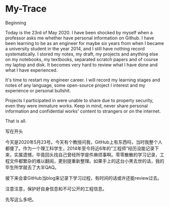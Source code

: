 # My-Trace

Beginning

Today is the 23rd of May 2020. I have been shocked by myself when a professor asks me whether have personal information on Github. I have been learning to be as an engineer for maybe six years from when I became a university student in the year 2014, and I still have nothing record systematically. I stored my notes, my draft, my projects and anything else on my notebooks, my textbooks, separated scratch papers and of course my laptop and disk. It becomes very hard to review what I have done and what I have experienced.

It's time to restart my engineer career. I will record my learning stages and notes of any language, some open-source project I interest and my experience or personal bullshit.

Projects I participated in were unable to share due to property security, even they were immature works. Keep in mind, never share personal information and confidential works' content to strangers or on the internet.

That is all.

写在开头

今天是2020年5月23号。今天有个教授问我，GitHub上有东西吗，当时我整个人都傻了。作为一个理工科学生，2014年至今将近6年的“工程师”经历没能记录下来，实属遗憾，毕竟回头找自己曾经所学是件麻烦事啊。零零散散的学习记录，工程文件都繁杂的难以翻阅，更别提重新整理。如果手上的这台小黑去世的话，我的毕生所学就去了大半QAQ。

接下来会拿GitHub当blog来记录下学习过程，有时间的话或许还能review过去。

注意注意，保护好自身信息和不可公开的工程信息。

先写这么多吧。
